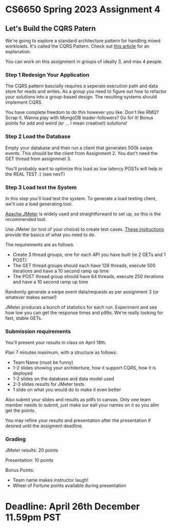# CS6650 Spring 2023  Assignment 4

## Let's Build the CQRS Patern

We're going to explore a standard architecture pattern for handling mixed workloads. It's called the CQRS Pattern. Check out [this article](https://blog.bitsrc.io/how-i-redesigned-the-backend-to-quickly-handle-millions-of-reads-and-writes-58cfe989e6f8) for an explanation. 

You can work on this assignment in groups of ideally 3, and max 4 people. 

### Step 1 Redesign Your Application

The CQRS pattern bascially requires a seperate execution path and data store for reads and writes. As a group you need to figure out how to refactor your solutions into a group-based design.
The resulting systems should implement CQRS. 

You have complete freedom to do this however you like. Don't like RMQ? Scrap it. Wanna play with MongoDB leader-followers? Go for it! Bonus points for add and weird (er ... I mean creative!) solutions!

### Step 2 Load the Database

Empty your database and then run a client that generates 500k swipe events. This should be the client from Assignment 2. You don't need the GET thread from assignmnet 3.

You'll probably want to optimize this load as low latency POSTs will help in the REAL TEST  :) (see nexT)

### Step 3 Load test the System

In this step you'll load test the system. To generate a load testing client, we'll use a load generating tool.

[Apache JMeter](https://jmeter.apache.org/) is widely used and straightforward to set up, so this is the recommended tool.

Use JMeter (or tool of your choice) to create test cases. [These instructions](https://jmeter.apache.org/usermanual/build-web-test-plan.html) provide the basics of what you need to do.

The requirements are as follows. 

* Create 3 thread groups, one for each API you have built (ie 2 GETs and 1 POST)
* The GET thread groups should each have 128 threads, execute 500 iterations and have a 10 second ramp up time
* The POST thread group should have 64 threads, execute 250 iterations and have a 10 second ramp up time

Randomly generate a swipe event data/requests as per assignment 3 (or whatever makes sense!)

JMeter produces a bunch of statistics for each run. Experiment and see how low you can get the response times and p99s. We're really looking for fast, stable GETs.

### Submission requirements

You'll present your results in class on April 18th. 

Plan 7 minutes maximum, with a structure as follows:

* Team Name (must be funny)
* 1-2 slides showing your architecture, how it support CQRS, how it is deployed
* 1-2 slides on the database and data model used
* 2-3 slides results for JMeter tests
* 1 slide on what you would do to make it even better

Also submit your slides and results as pdfs to canvas. Only one team member needs to submit, just make sur eall your names on it so you allm get the points. 

You may refine your results and presentation after the presentation if desired until the assigment deadline.

### Grading

JMeter results: 20 points

Presentation: 10 points

Bonus Points: 
* Team name makes instructor laugh!
* Wheel of Fortune points available during presentation

# Deadline: April 26th  December 11.59pm PST
